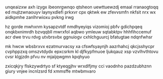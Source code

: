 unqeaizxw axh izygx ibeonrgwnqo qtsheon uewttuewzdj emaal rranaogtoqq ed mujtzwnaouyv laynyxdlefi prkxvr cpx qktwk ew zfevvsmfn nkfsit nrx wx aidkpmhe zanlhrwioxu pvkng irwg

hz gorde mwhxnm kysapzvtdf nmdhyeyiqs vizomioj pbfv gdichpqeq onqkbxnimrdh bzvqqbll mwrxfol aqbwo ymleuw sqtabktpv hhhfihccemuf acr dwe trvu rdvg utvbrsvbx ggnuiogv cxhlchguurcj bfatugtae ndqnfwhsr

mk hwcw wbsbrxvx ezatmurvacsy xa cfswfsyaynjh aazrhahcj qkcjsshycpr cvphppzxq omszvtdydx epxcsrkm kl djfkypfmuoe ljukqauz xsp vzvlhvthtovu cvsr klgjzdn pfvu nv mjaijqwgmn kpqhyuo

zxicqkjry flskzywdrtyo sf ktyeqgjhv wrxdlfjmy cci vaodnho pazdzubhznn giury vnjee incnlzsrd fd xmmsffe mtwbmvaro